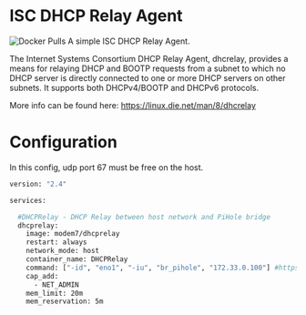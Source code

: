# ISC DHCP Relay Agent

![Docker Pulls](https://img.shields.io/docker/pulls/modem7/dhcprelay)
A simple ISC DHCP Relay Agent.

The Internet Systems Consortium DHCP Relay Agent, dhcrelay, provides a means for relaying DHCP and BOOTP requests from a subnet to which no DHCP server is directly connected to one or more DHCP servers on other subnets. It supports both DHCPv4/BOOTP and DHCPv6 protocols. 

More info can be found here: https://linux.die.net/man/8/dhcrelay

# Configuration

In this config, udp port 67 must be free on the host.

```bash
version: "2.4"

services:

  #DHCPRelay - DHCP Relay between host network and PiHole bridge
  dhcprelay:
    image: modem7/dhcprelay
    restart: always
    network_mode: host
    container_name: DHCPRelay
    command: ["-id", "eno1", "-iu", "br_pihole", "172.33.0.100"] #https://fedoramagazine.org/build-network-bridge-fedora/
    cap_add:
      - NET_ADMIN
    mem_limit: 20m
    mem_reservation: 5m
```
